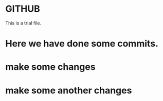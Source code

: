 # GITHUB
This is a trial file. 
# Here we have done some commits.
# make some changes
# make some another changes
